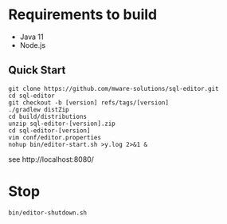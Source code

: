 # Requirements to build

* Java 11
* Node.js

## Quick Start
```
git clone https://github.com/mware-solutions/sql-editor.git
cd sql-editor
git checkout -b [version] refs/tags/[version]
./gradlew distZip
cd build/distributions
unzip sql-editor-[version].zip
cd sql-editor-[version]
vim conf/editor.properties
nohup bin/editor-start.sh >y.log 2>&1 &
```
see http://localhost:8080/

# Stop
```
bin/editor-shutdown.sh
```
